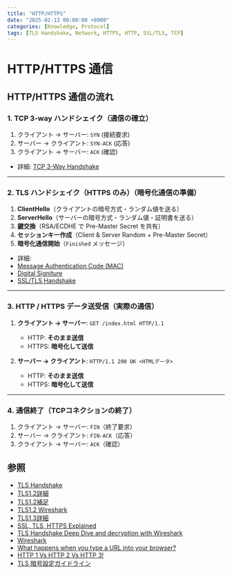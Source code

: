 ```yaml
---
title: "HTTP/HTTPS"
date: "2025-02-13 00:00:00 +0900"
categories: [Knowledge, Protocol]
tags: [TLS Handshake, Network, HTTPS, HTTP, SSL/TLS, TCP]
---
```


# HTTP/HTTPS 通信

## HTTP/HTTPS 通信の流れ

### **1️. TCP 3-way ハンドシェイク**（通信の確立）  
1. クライアント → サーバー: `SYN` (接続要求)  
2. サーバー → クライアント: `SYN-ACK` (応答)  
3. クライアント → サーバー: `ACK` (確認)  

- 詳細: [TCP 3-Way Handshake](https://prescription1337.github.io/posts/TCP-3-Way-Handshake/)

---

### **2️. TLS ハンドシェイク（HTTPS のみ）**（暗号化通信の準備）  
1. **ClientHello**（クライアントの暗号方式・ランダム値を送る）  
2. **ServerHello**（サーバーの暗号方式・ランダム値・証明書を送る）  
3. **鍵交換**（RSA/ECDHE で Pre-Master Secret を共有）  
4. **セッションキー作成**（Client & Server Random + Pre-Master Secret）  
5. **暗号化通信開始**（`Finished` メッセージ）  

- 詳細: 
- [Message Authentication Code (MAC)](https://prescription1337.github.io/posts/Message-Authentication-Code-MAC/)
- [Digital Signiture](https://prescription1337.github.io/posts/Digital-Signature/)
- [SSL/TLS Handshake](https://prescription1337.github.io/posts/SSL-TLS-Handshake/)

---

### **3️. HTTP / HTTPS データ送受信**（実際の通信）  
1. **クライアント → サーバー**: `GET /index.html HTTP/1.1`  
   - HTTP: **そのまま送信**  
   - HTTPS: **暗号化して送信**  

2. **サーバー → クライアント**: `HTTP/1.1 200 OK <HTMLデータ>`  
   - HTTP: **そのまま送信**  
   - HTTPS: **暗号化して送信**  

---

### **4️. 通信終了（TCPコネクションの終了）**  
1. クライアント → サーバー: `FIN`（終了要求）  
2. サーバー → クライアント: `FIN-ACK`（応答）  
3. クライアント → サーバー: `ACK`（確認）  

## 


## 参照

- [TLS Handshake](https://www.youtube.com/watch?v=3ImpkOVg0YQ)
- [TLS1.2詳細](https://www.youtube.com/watch?v=fiooR6iXkCA)
- [TLS1.2補足](https://qiita.com/n-i-e/items/41673fd16d7bd1189a29)
- [TLS1.2 Wireshark](https://kuniiskywalker.github.io/2017/09/06/ssl-connect/)
- [TLS1.3詳細](https://www.youtube.com/watch?v=Ig67jwfZU4U)
- [SSL, TLS, HTTPS Explained](https://www.youtube.com/watch?v=j9QmMEWmcfo)
- [TLS Handshake Deep Dive and decryption with Wireshark](https://www.youtube.com/watch?v=25_ftpJ-2ME)
- [Wireshark](https://www.youtube.com/watch?v=aEss3CG49iI)
- [What happens when you type a URL into your browser?](https://www.youtube.com/watch?v=AlkDbnbv7dk)
- [HTTP 1 Vs HTTP 2 Vs HTTP 3!](https://www.youtube.com/watch?v=UMwQjFzTQXw)
- [TLS 暗号設定ガイドライン](https://www.ipa.go.jp/security/crypto/guideline/gmcbt80000005ufv-att/ipa-cryptrec-gl-3001-3.1.0.pdf)
